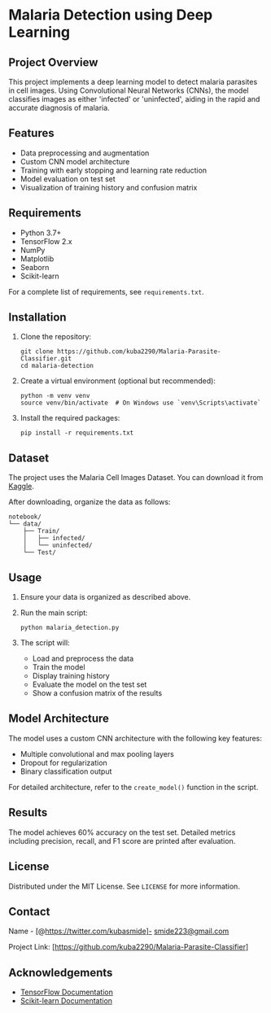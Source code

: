 # Malaria Detection using Deep Learning

## Project Overview
This project implements a deep learning model to detect malaria parasites in cell images. Using Convolutional Neural Networks (CNNs), the model classifies images as either 'infected' or 'uninfected', aiding in the rapid and accurate diagnosis of malaria.

## Features
- Data preprocessing and augmentation
- Custom CNN model architecture
- Training with early stopping and learning rate reduction
- Model evaluation on test set
- Visualization of training history and confusion matrix

## Requirements
- Python 3.7+
- TensorFlow 2.x
- NumPy
- Matplotlib
- Seaborn
- Scikit-learn

For a complete list of requirements, see `requirements.txt`.

## Installation

1. Clone the repository:
   ```
   git clone https://github.com/kuba2290/Malaria-Parasite-Classifier.git
   cd malaria-detection
   ```

2. Create a virtual environment (optional but recommended):
   ```
   python -m venv venv
   source venv/bin/activate  # On Windows use `venv\Scripts\activate`
   ```

3. Install the required packages:
   ```
   pip install -r requirements.txt
   ```

## Dataset
The project uses the Malaria Cell Images Dataset. You can download it from [Kaggle](https://www.kaggle.com/iarunava/cell-images-for-detecting-malaria).

After downloading, organize the data as follows:
```
notebook/
└── data/
    ├── Train/
    │   ├── infected/
    │   └── uninfected/
    └── Test/
```

## Usage

1. Ensure your data is organized as described above.

2. Run the main script:
   ```
   python malaria_detection.py
   ```

3. The script will:
   - Load and preprocess the data
   - Train the model
   - Display training history
   - Evaluate the model on the test set
   - Show a confusion matrix of the results

## Model Architecture
The model uses a custom CNN architecture with the following key features:
- Multiple convolutional and max pooling layers
- Dropout for regularization
- Binary classification output

For detailed architecture, refer to the `create_model()` function in the script.

## Results
The model achieves 60% accuracy on the test set. Detailed metrics including precision, recall, and F1 score are printed after evaluation.



## License
Distributed under the MIT License. See `LICENSE` for more information.

## Contact
 Name - [@https://twitter.com/kubasmide]- smide223@gmail.com

Project Link: [https://github.com/kuba2290/Malaria-Parasite-Classifier]

## Acknowledgements
- [TensorFlow Documentation](https://www.tensorflow.org/api_docs)
- [Scikit-learn Documentation](https://scikit-learn.org/stable/)